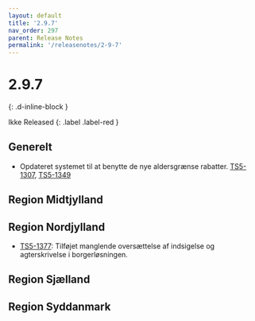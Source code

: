 ```yaml
---
layout: default
title: '2.9.7'
nav_order: 297
parent: Release Notes
permalink: '/releasenotes/2-9-7'
---
```


# 2.9.7
{: .d-inline-block }

Ikke Released
{: .label .label-red }

## Generelt
- Opdateret systemet til at benytte de nye aldersgrænse rabatter. [TS5-1307](https://sd.trifork.com/browse/TS5-1307), [TS5-1349](https://sd.trifork.com/browse/TS5-1349)

## Region Midtjylland

## Region Nordjylland
- [TS5-1377](https://sd.trifork.com/browse/TS5-1377): Tilføjet manglende oversættelse af indsigelse og agterskrivelse i borgerløsningen.

## Region Sjælland

## Region Syddanmark
